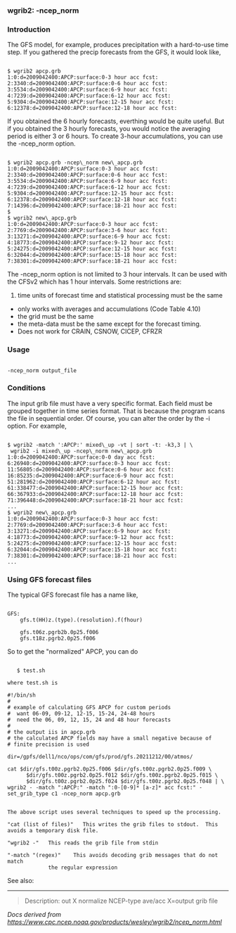 
### wgrib2: -ncep\_norm



### Introduction



The GFS model, for example, produces precipitation with a
hard-to-use time step. If you gathered the precip forecasts
from the GFS, it would look like,


```

$ wgrib2 apcp.grb
1:0:d=2009042400:APCP:surface:0-3 hour acc fcst:
2:3340:d=2009042400:APCP:surface:0-6 hour acc fcst:
3:5534:d=2009042400:APCP:surface:6-9 hour acc fcst:
4:7239:d=2009042400:APCP:surface:6-12 hour acc fcst:
5:9304:d=2009042400:APCP:surface:12-15 hour acc fcst:
6:12378:d=2009042400:APCP:surface:12-18 hour acc fcst:

```


If you obtained the 6 hourly forecasts, everthing would be
quite useful. But if you obtained the 3 hourly forecasts, you
would notice the averaging period is either 3 or 6 hours. To
create 3-hour accumulations, you can use the 
-ncep\_norm option.


```

$ wgrib2 apcp.grb -ncep\_norm new\_apcp.grb
1:0:d=2009042400:APCP:surface:0-3 hour acc fcst:
2:3340:d=2009042400:APCP:surface:0-6 hour acc fcst:
3:5534:d=2009042400:APCP:surface:6-9 hour acc fcst:
4:7239:d=2009042400:APCP:surface:6-12 hour acc fcst:
5:9304:d=2009042400:APCP:surface:12-15 hour acc fcst:
6:12378:d=2009042400:APCP:surface:12-18 hour acc fcst:
7:14396:d=2009042400:APCP:surface:18-21 hour acc fcst:
$
$ wgrib2 new\_apcp.grb
1:0:d=2009042400:APCP:surface:0-3 hour acc fcst:
2:7769:d=2009042400:APCP:surface:3-6 hour acc fcst:
3:13271:d=2009042400:APCP:surface:6-9 hour acc fcst:
4:18773:d=2009042400:APCP:surface:9-12 hour acc fcst:
5:24275:d=2009042400:APCP:surface:12-15 hour acc fcst:
6:32044:d=2009042400:APCP:surface:15-18 hour acc fcst:
7:38301:d=2009042400:APCP:surface:18-21 hour acc fcst:

```

 The -ncep\_norm option is not limited
to 3 hour intervals. It can be used with the CFSv2 which has
1 hour intervals. Some restrictions are:

1. time units of forecast time and statistical processing must be the same
- only works with averages and accumulations (Code Table 4.10)
- the grid must be the same
- the meta-data must be the same except for the forecast timing.
- Does not work for CRAIN, CSNOW, CICEP, CFRZR


### Usage




```

-ncep_norm output_file

```

### Conditions



The input grib file must have a very specific format.
Each field must be grouped together in time series format.
That is because the program scans the file in sequential order.
Of course, you can alter the order by the -i
option. For example,


```

$ wgrib2 -match ':APCP:' mixed\_up -vt | sort -t: -k3,3 | \
 wgrib2 -i mixed\_up -ncep\_norm new\_apcp.grb
1:0:d=2009042400:APCP:surface:0-0 day acc fcst:
6:26940:d=2009042400:APCP:surface:0-3 hour acc fcst:
11:56805:d=2009042400:APCP:surface:0-6 hour acc fcst:
16:85235:d=2009042400:APCP:surface:6-9 hour acc fcst:
51:281962:d=2009042400:APCP:surface:6-12 hour acc fcst:
61:338477:d=2009042400:APCP:surface:12-15 hour acc fcst:
66:367933:d=2009042400:APCP:surface:12-18 hour acc fcst:
71:396448:d=2009042400:APCP:surface:18-21 hour acc fcst:
...
$ wgrib2 new\_apcp.grb
1:0:d=2009042400:APCP:surface:0-3 hour acc fcst:
2:7769:d=2009042400:APCP:surface:3-6 hour acc fcst:
3:13271:d=2009042400:APCP:surface:6-9 hour acc fcst:
4:18773:d=2009042400:APCP:surface:9-12 hour acc fcst:
5:24275:d=2009042400:APCP:surface:12-15 hour acc fcst:
6:32044:d=2009042400:APCP:surface:15-18 hour acc fcst:
7:38301:d=2009042400:APCP:surface:18-21 hour acc fcst:
...

```

### Using GFS forecast files



The typical GFS forecast file has a name like,

```

GFS:
    gfs.t(HH)z.(type).(resolution).f(fhour)

    gfs.t06z.pgrb2b.0p25.f006
    gfs.t18z.pgrb2.0p25.f006

```

So to get the "normalized" APCP, you can do


```

   $ test.sh

where test.sh is

#!/bin/sh
#
# example of calculating GFS APCP for custom periods
#  want 06-09, 09-12, 12-15, 15-24, 24-48 hours
#  need the 06, 09, 12, 15, 24 and 48 hour forecasts
#
# the output iis in apcp.grb
# the calculated APCP fields may have a small negative because of
# finite precision is used

dir=/gpfs/dell1/nco/ops/com/gfs/prod/gfs.20211212/00/atmos/

cat $dir/gfs.t00z.pgrb2.0p25.f006 $dir/gfs.t00z.pgrb2.0p25.f009 \
      $dir/gfs.t00z.pgrb2.0p25.f012 $dir/gfs.t00z.pgrb2.0p25.f015 \
      $dir/gfs.t00z.pgrb2.0p25.f024 $dir/gfs.t00z.pgrb2.0p25.f048 | \
wgrib2 - -match ":APCP:" -match ":0-[0-9]* [a-z]* acc fcst:" -set_grib_type c1 -ncep_norm apcp.grb


The above script uses several techniques to speed up the processing.

"cat (list of files)"   This writes the grib files to stdout.  This avoids a temporary disk file.

"wgrib2 -"   This reads the grib file from stdin

"-match "(regex)"    This avoids decoding grib messages that do not match 
             the regular expression

```


See also: 














----

>Description: out   X      normalize NCEP-type ave/acc X=output grib file

_Docs derived from <https://www.cpc.ncep.noaa.gov/products/wesley/wgrib2/ncep_norm.html>_
